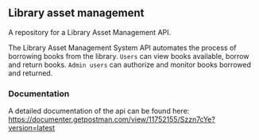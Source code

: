 ## Library asset management
A repository for a Library Asset Management API.

The Library Asset Management System API automates the process of borrowing books from the library. `Users` can view books available, borrow and return books. `Admin users` can authorize and monitor books borrowed and returned.

###  Documentation

A detailed documentation of the api can be found here: https://documenter.getpostman.com/view/11752155/Szzn7cYe?version=latest
